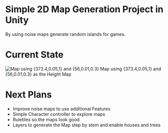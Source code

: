 # Simple 2D Map Generation Project in Unity
By using noise maps generate random islands for games. 


# Current State
![Map using {373.4,0.05,1} and {56,0.01,0.3}](https://github.com/user-attachments/assets/88e61d3c-6965-4736-8cfb-ec59d6d6f5f6)
Map using {373.4,0.05,1} and {56,0.01,0.3} as the Height Map

# Next Plans
- Improve noise maps to use additional Features
- Simple Character controller to explore maps
- Ruletiles so the maps look good
- Layers to generate the Map step by stem and enable houses and trees
